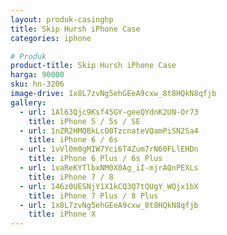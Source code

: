 ```yaml
---
layout: produk-casinghp
title: Skip Hursh iPhone Case
categories: iphone

# Produk
product-title: Skip Hursh iPhone Case
harga: 90000
sku: hn-3206
image-drive: 1x8L7zvNg5ehGEeA9cxw_8t8HQkN8qfjb
gallery:
  - url: 1Al63Qjc9Ksf45GY-geeQYdnK2UN-Or73
    title: iPhone 5 / 5s / SE
  - url: 1nZR2HMQBkLcO0TzcnateVQamPiSN2Sa4
    title: iPhone 6 / 6s
  - url: 1vVl0m0gMIW7Yci6T4Zum7rN60FLlEHDn
    title: iPhone 6 Plus / 6s Plus
  - url: 1vaReKYTlbxNM0X0Ag_iI-mjrAQnPEXLs
    title: iPhone 7 / 8
  - url: 146z0UESNjY1X1kCQ3Q7tQUgY_WQjx1bX
    title: iPhone 7 Plus / 8 Plus
  - url: 1x8L7zvNg5ehGEeA9cxw_8t8HQkN8qfjb
    title: iPhone X
---
```

